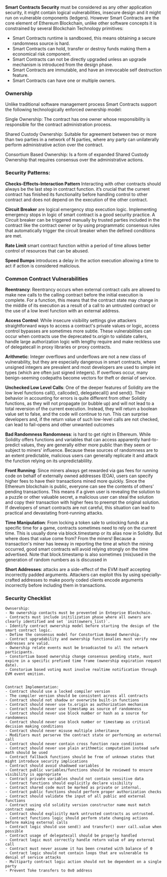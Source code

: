 **Smart Contracts Security** must be considered as any other application security, it might contain logical vulnerabilities, insecure design and it might run on vulnerable components (ledgers). However Smart Contracts
are the core element of Ethereum Blockchain, unlike other software concepts it is constrained by several Blockchain Technology primitives:

- Smart Contracts runtime is sandboxed, this means obtaining a secure randomness source is hard. 
- Smart Contracts can hold, transfer or destroy funds making them a economical risk component.
- Smart Contracts can not be directly upgraded unless an upgrade mechanism is introduced from the design phase.
- Smart Contracts are immutable, and have an irrevocable self destruction feature.  
- Smart Contracts can have one or multiple owners.

### Ownership
Unlike traditional software management process Smart Contracts support the following technologically enforced ownership model:

Single Ownership:
The contract has one owner whose responsibility is responsible for the contract administration process. 

Shared Custody Ownership:
Suitable for agreement between two or more than two parties in a network of N parties, where any party can unilaterally perform administrative action over the contract.

Consortium Based Ownership:
Is a form of expanded Shared Custody Ownership that requires consensus over the administrative actions. 


### Security Patterns:

**Checks-Effects-Interaction Pattern** Interacting with other contracts should always be the last step in contract function. it’s crucial that the current contract has finished its functionality before handling control to other contract and does not depend on the execution of the other contract. 

**Circuit Breaker** are logical emergency stop execution logic. Implementing emergency stops in logic of smart contract is a good security practice. A Circuit breaker can be triggered manually by trusted parties included in the contract like the contract owner or by using programmatic consensus rules that automatically trigger the circuit breaker when the defined conditions are met.

**Rate Limit** smart contract function within a period of time allows better control of resources that can be abused.

**Speed Bumps** introduces a delay in the action execution allowing a time to act if action is considered malicious. 


### Common Contract Vulnerabilities 

**Reentrancy**: Reentrancy occurs when external contract calls are allowed to make new calls to the calling contract before the initial execution is complete. For a function, this means that the contract state may change in the middle of its execution as a result of a call to an untrusted contract or the use of a low level function with an external address.

**Access Control**: While insecure visibility settings give attackers straightforward ways to access a contract's private values or logic, access control bypasses are sometimes more subtle. These vulnerabilities can occur when contracts use the deprecated tx.origin to validate callers, handle large authorization logic with lengthy require and make reckless use of delegatecall in proxy libraries or proxy contracts.


**Arithmetic**: Integer overflows and underflows are not a new class of vulnerability, but they are especially dangerous in smart contracts, where unsigned integers are prevalent and most developers are used to simple int types (which are often just signed integers). If overflows occur, many benign-seeming codepaths become vectors for theft or denial of service.

**Unchecked Low Level Calls**: One of the deeper features of Solidity are the low level functions call(), callcode(), delegatecall() and send(). Their behavior in accounting for errors is quite different from other Solidity functions, as they will not propagate (or bubble up) and will not lead to a total reversion of the current execution. Instead, they will return a boolean value set to false, and the code will continue to run. This can surprise developers and, if the return value of such low-level calls are not checked, can lead to fail-opens and other unwanted outcomes
 
**Bad Randomness Randomness**: is hard to get right in Ethereum. While Solidity offers functions and variables that can access apparently hard-to-predict values, they are generally either more public than they seem or subject to miners' influence. Because these sources of randomness are to an extent predictable, malicious users can generally replicate it and attack the function relying on its unpredictablility.

**Front Running**: Since miners always get rewarded via gas fees for running code on behalf of externally owned addresses (EOA), users can specify higher fees to have their transactions mined more quickly. Since the Ethereum blockchain is public, everyone can see the contents of others' pending transactions. This means if a given user is revealing the solution to a puzzle or other valuable secret, a malicious user can steal the solution and copy their transaction with higher fees to preempt the original solution. If developers of smart contracts are not careful, this situation can lead to practical and devastating front-running attacks.

**Time Manipulation**: From locking a token sale to unlocking funds at a specific time for a game, contracts sometimes need to rely on the current time. This is usually done via block.timestamp or its alias now in Solidity. But where does that value come from? From the miners! Because a transaction's miner has leeway in reporting the time at which the mining occurred, good smart contracts will avoid relying strongly on the time advertised. Note that block.timestamp is also sometimes (mis)used in the generation of random numbers as is discussed in 

**Short Addresses**: attacks are a side-effect of the EVM itself accepting incorrectly padded arguments. Attackers can exploit this by using specially-crafted addresses to make poorly coded clients encode arguments incorrectly before including them in transactions. 


### Security Checklist
    Ownsership:
    - No ownership contacts must be prevented in Enteprise Blockchain.
    - Contracts must include initilization phase where all owners are clearly identified and set `init(owners_list)`.
    - Identify contract ownership model before starting the design of the smart contract logic.
    - Define the consensus model for Constortium Based Ownership.
    - Contract upgradability and ownership functionalies must verify new addresses are valid.
    - Ownership relate events must be broadcasted to all the network participants.
    - Constortium based ownership change consensus pending state, must expire in a specific prefixed time frame (ownership expiration request date).
    - Constorium based voting must involve realtime notification through EVM event emition. 
    
    
    Contract Implementation:
    - Contract should use a locked compiler version
    - The compiler version should be consistent across all contracts
    - Contract should not shadow or overwrite built-in functions
    - Contract should never use tx.origin as authorization mechanism 
    - Contract should never use timestamp as source of randomness
    - Contract should never use block number or hash as a source for randomness
    - Contract should never use block number or timestamp as critical decision making conditions
    - Contract should never misuse multiple inheritance 
    - Modifiers must perserve the contract state or performing an external call
    - Contract should never contain cross function race conditions
    - Contract should never use plain arithmetic computation instead safe math should be used
    - Contract fallback functions should be free of unknown states that might introduce security implications
    - Contract should avoid shadowed variables 
    - Contract public variables/functions should be reviewed to ensure visibility is appropriate
    - Contract private variables should not contain sensitive data 
    - Contract functions should explicitly declare visibility
    - Contract shared code must be marked as private or internal.
    - Contract public functions should perform proper authorization checks 
    - Contract should validate the input of all public and external functions
    - Contract using old solidity version constructor name must match contract name.
    - Contract should explicitly mark untrusted contracts as untrusted.
    - Contract functions logic should perform state changing actions before making external calls
    - Contract logic should use send() and transfer() over call.value when possible
    - Contract usage of delegatecall should be properly handled
    - Contract logic must correctly handle return value of any external call
    - Contract must never assume it has been created with balance of 0 
    - Contract logic should not contain loops that are vulnerable to denial of service attacks
    - Multiparty contract logic action should not be dependent on a single party
    - Prevent Toke transfers to 0x0 address  
    


